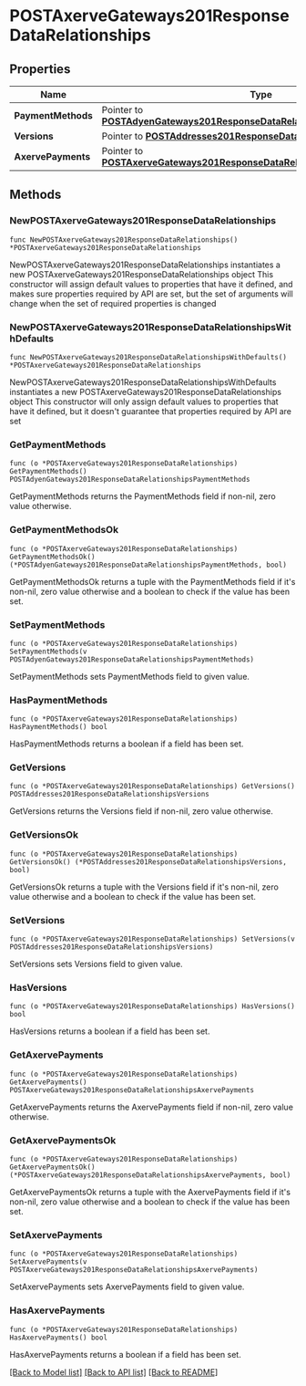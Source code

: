 # POSTAxerveGateways201ResponseDataRelationships

## Properties

Name | Type | Description | Notes
------------ | ------------- | ------------- | -------------
**PaymentMethods** | Pointer to [**POSTAdyenGateways201ResponseDataRelationshipsPaymentMethods**](POSTAdyenGateways201ResponseDataRelationshipsPaymentMethods.md) |  | [optional] 
**Versions** | Pointer to [**POSTAddresses201ResponseDataRelationshipsVersions**](POSTAddresses201ResponseDataRelationshipsVersions.md) |  | [optional] 
**AxervePayments** | Pointer to [**POSTAxerveGateways201ResponseDataRelationshipsAxervePayments**](POSTAxerveGateways201ResponseDataRelationshipsAxervePayments.md) |  | [optional] 

## Methods

### NewPOSTAxerveGateways201ResponseDataRelationships

`func NewPOSTAxerveGateways201ResponseDataRelationships() *POSTAxerveGateways201ResponseDataRelationships`

NewPOSTAxerveGateways201ResponseDataRelationships instantiates a new POSTAxerveGateways201ResponseDataRelationships object
This constructor will assign default values to properties that have it defined,
and makes sure properties required by API are set, but the set of arguments
will change when the set of required properties is changed

### NewPOSTAxerveGateways201ResponseDataRelationshipsWithDefaults

`func NewPOSTAxerveGateways201ResponseDataRelationshipsWithDefaults() *POSTAxerveGateways201ResponseDataRelationships`

NewPOSTAxerveGateways201ResponseDataRelationshipsWithDefaults instantiates a new POSTAxerveGateways201ResponseDataRelationships object
This constructor will only assign default values to properties that have it defined,
but it doesn't guarantee that properties required by API are set

### GetPaymentMethods

`func (o *POSTAxerveGateways201ResponseDataRelationships) GetPaymentMethods() POSTAdyenGateways201ResponseDataRelationshipsPaymentMethods`

GetPaymentMethods returns the PaymentMethods field if non-nil, zero value otherwise.

### GetPaymentMethodsOk

`func (o *POSTAxerveGateways201ResponseDataRelationships) GetPaymentMethodsOk() (*POSTAdyenGateways201ResponseDataRelationshipsPaymentMethods, bool)`

GetPaymentMethodsOk returns a tuple with the PaymentMethods field if it's non-nil, zero value otherwise
and a boolean to check if the value has been set.

### SetPaymentMethods

`func (o *POSTAxerveGateways201ResponseDataRelationships) SetPaymentMethods(v POSTAdyenGateways201ResponseDataRelationshipsPaymentMethods)`

SetPaymentMethods sets PaymentMethods field to given value.

### HasPaymentMethods

`func (o *POSTAxerveGateways201ResponseDataRelationships) HasPaymentMethods() bool`

HasPaymentMethods returns a boolean if a field has been set.

### GetVersions

`func (o *POSTAxerveGateways201ResponseDataRelationships) GetVersions() POSTAddresses201ResponseDataRelationshipsVersions`

GetVersions returns the Versions field if non-nil, zero value otherwise.

### GetVersionsOk

`func (o *POSTAxerveGateways201ResponseDataRelationships) GetVersionsOk() (*POSTAddresses201ResponseDataRelationshipsVersions, bool)`

GetVersionsOk returns a tuple with the Versions field if it's non-nil, zero value otherwise
and a boolean to check if the value has been set.

### SetVersions

`func (o *POSTAxerveGateways201ResponseDataRelationships) SetVersions(v POSTAddresses201ResponseDataRelationshipsVersions)`

SetVersions sets Versions field to given value.

### HasVersions

`func (o *POSTAxerveGateways201ResponseDataRelationships) HasVersions() bool`

HasVersions returns a boolean if a field has been set.

### GetAxervePayments

`func (o *POSTAxerveGateways201ResponseDataRelationships) GetAxervePayments() POSTAxerveGateways201ResponseDataRelationshipsAxervePayments`

GetAxervePayments returns the AxervePayments field if non-nil, zero value otherwise.

### GetAxervePaymentsOk

`func (o *POSTAxerveGateways201ResponseDataRelationships) GetAxervePaymentsOk() (*POSTAxerveGateways201ResponseDataRelationshipsAxervePayments, bool)`

GetAxervePaymentsOk returns a tuple with the AxervePayments field if it's non-nil, zero value otherwise
and a boolean to check if the value has been set.

### SetAxervePayments

`func (o *POSTAxerveGateways201ResponseDataRelationships) SetAxervePayments(v POSTAxerveGateways201ResponseDataRelationshipsAxervePayments)`

SetAxervePayments sets AxervePayments field to given value.

### HasAxervePayments

`func (o *POSTAxerveGateways201ResponseDataRelationships) HasAxervePayments() bool`

HasAxervePayments returns a boolean if a field has been set.


[[Back to Model list]](../README.md#documentation-for-models) [[Back to API list]](../README.md#documentation-for-api-endpoints) [[Back to README]](../README.md)


